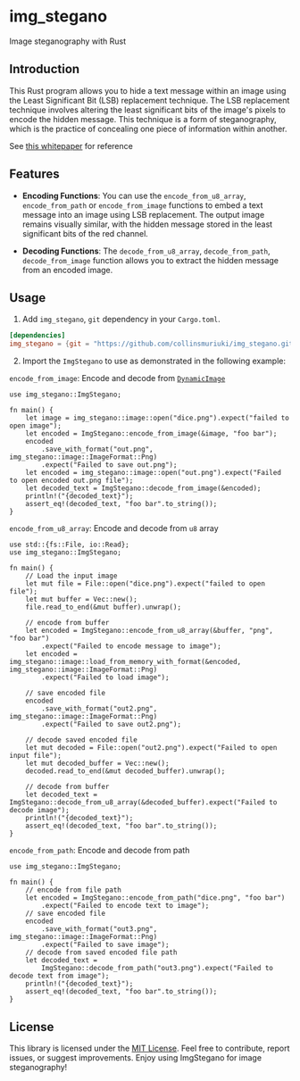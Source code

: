 # img_stegano
Image steganography with Rust

## Introduction

This Rust program allows you to hide a text message within an image using the Least Significant Bit (LSB) replacement technique. The LSB replacement technique involves altering the least significant bits of the image's pixels to encode the hidden message. This technique is a form of steganography, which is the practice of concealing one piece of information within another.

See [this whitepaper](https://core.ac.uk/download/pdf/235050007.pdf) for reference

## Features

- **Encoding Functions**: You can use the `encode_from_u8_array`, `encode_from_path` or `encode_from_image` functions to embed a text message into an image using LSB replacement. The output image remains visually similar, with the hidden message stored in the least significant bits of the red channel.

- **Decoding Functions**: The `decode_from_u8_array`, `decode_from_path`, `decode_from_image` function allows you to extract the hidden message from an encoded image.

## Usage

1. Add `img_stegano`, `git` dependency in your `Cargo.toml`.

```toml
[dependencies]
img_stegano = {git = "https://github.com/collinsmuriuki/img_stegano.git"}
```

2. Import the `ImgStegano` to use as demonstrated in the following example:

`encode_from_image`: Encode and decode from [`DynamicImage`](https://creative-coding-the-hard-way.github.io/Agents/image/enum.DynamicImage.html)

```rust,no_run
use img_stegano::ImgStegano;

fn main() {
    let image = img_stegano::image::open("dice.png").expect("failed to open image");
    let encoded = ImgStegano::encode_from_image(&image, "foo bar");
    encoded
        .save_with_format("out.png", img_stegano::image::ImageFormat::Png)
        .expect("Failed to save out.png");
    let encoded = img_stegano::image::open("out.png").expect("Failed to open encoded out.png file");
    let decoded_text = ImgStegano::decode_from_image(&encoded);
    println!("{decoded_text}");
    assert_eq!(decoded_text, "foo bar".to_string());
}
```

`encode_from_u8_array`: Encode and decode from `u8` array

```rust,no_run
use std::{fs::File, io::Read};
use img_stegano::ImgStegano;

fn main() {
    // Load the input image
    let mut file = File::open("dice.png").expect("failed to open file");
    let mut buffer = Vec::new();
    file.read_to_end(&mut buffer).unwrap();

    // encode from buffer
    let encoded = ImgStegano::encode_from_u8_array(&buffer, "png", "foo bar")
        .expect("Failed to encode message to image");
    let encoded = img_stegano::image::load_from_memory_with_format(&encoded, img_stegano::image::ImageFormat::Png)
        .expect("Failed to load image");
    
    // save encoded file
    encoded
        .save_with_format("out2.png", img_stegano::image::ImageFormat::Png)
        .expect("Failed to save out2.png");

    // decode saved encoded file
    let mut decoded = File::open("out2.png").expect("Failed to open input file");
    let mut decoded_buffer = Vec::new();
    decoded.read_to_end(&mut decoded_buffer).unwrap();

    // decode from buffer
    let decoded_text = ImgStegano::decode_from_u8_array(&decoded_buffer).expect("Failed to decode image");
    println!("{decoded_text}");
    assert_eq!(decoded_text, "foo bar".to_string());
}
```

`encode_from_path`: Encode and decode from path

```rust,no_run
use img_stegano::ImgStegano;

fn main() {
    // encode from file path
    let encoded = ImgStegano::encode_from_path("dice.png", "foo bar")
        .expect("Failed to encode text to image");
    // save encoded file
    encoded
        .save_with_format("out3.png", img_stegano::image::ImageFormat::Png)
        .expect("Failed to save image");
    // decode from saved encoded file path
    let decoded_text =
        ImgStegano::decode_from_path("out3.png").expect("Failed to decode text from image");
    println!("{decoded_text}");
    assert_eq!(decoded_text, "foo bar".to_string());
}
```

## License
This library is licensed under the [MIT License](./LICENSE). Feel free to contribute, report issues, or suggest improvements. Enjoy using ImgStegano for image steganography!